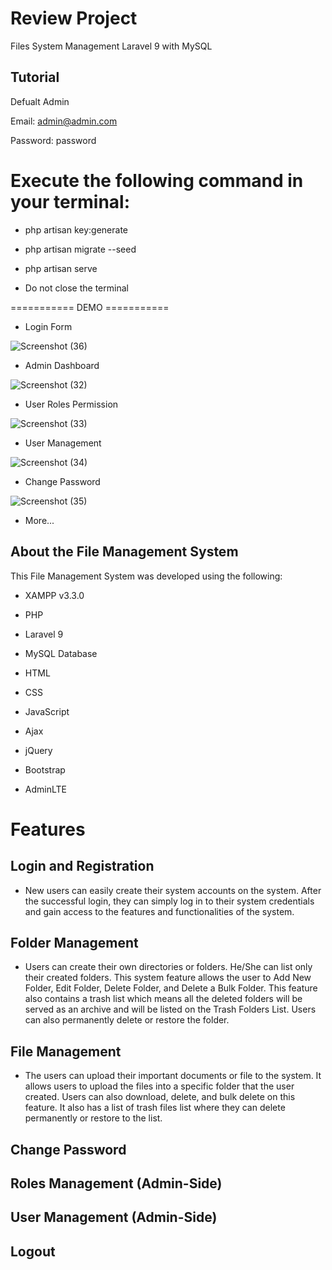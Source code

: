 # Review Project

Files System Management Laravel 9 with MySQL 

## Tutorial

Defualt Admin

Email: admin@admin.com

Password: password

 # Execute the following command in your terminal:

+ php artisan key:generate

+ php artisan migrate --seed

+ php artisan serve

+ Do not close the terminal

=========== DEMO ===========

+ Login Form

![Screenshot (36)](https://user-images.githubusercontent.com/123797735/215680402-8b0562cf-5ab8-48fb-a7e3-8938ac522f2f.png)

+ Admin Dashboard

![Screenshot (32)](https://user-images.githubusercontent.com/123797735/215680485-355abdd6-49a8-4afe-8af0-5d4b15bbd6d5.png)

+ User Roles Permission

![Screenshot (33)](https://user-images.githubusercontent.com/123797735/215680521-10e9a7de-1b2f-4c8d-91c3-8e541d51edc1.png)

+ User Management

![Screenshot (34)](https://user-images.githubusercontent.com/123797735/215680553-9d2dee3c-3bfd-47fb-9bc0-f51cba9e4a26.png)

+ Change Password

![Screenshot (35)](https://user-images.githubusercontent.com/123797735/215680584-8f8c8b88-bd88-46b2-aef3-1b0e2891b777.png)

+ More...

## About the File Management System

This File Management System was developed using the following:


+ XAMPP v3.3.0

+ PHP

+ Laravel 9

+ MySQL Database

+ HTML

+ CSS

+ JavaScript

+ Ajax

+ jQuery

+ Bootstrap

+ AdminLTE



# Features
## Login and Registration

+ New users can easily create their system accounts on the system. After the successful login, they can simply log in to their system credentials and gain access to the features and functionalities of the system.

## Folder Management
+ Users can create their own directories or folders. He/She can list only their created folders. This system feature allows the user to Add New Folder, Edit Folder, Delete Folder, and Delete a Bulk Folder. This feature also contains a trash list which means all the deleted folders will be served as an archive and will be listed on the Trash Folders List. Users can also permanently delete or restore the folder.
## File Management
+ The users can upload their important documents or file to the system. It allows users to upload the files into a specific folder that the user created. Users can also download, delete, and bulk delete on this feature. It also has a list of trash files list where they can delete permanently or restore to the list.

## Change Password

## Roles Management (Admin-Side)

## User Management (Admin-Side)

## Logout
